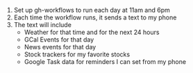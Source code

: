 1. Set up gh-workflows to run each day at 11am and 6pm
2. Each time the workflow runs, it sends a text to my phone
3. The text will include
   - Weather for that time and for the next 24 hours
   - GCal Events for that day
   - News events for that day
   - Stock trackers for my favorite stocks
   - Google Task data for reminders I can set from my phone

